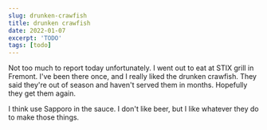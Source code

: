 ```yaml
---
slug: drunken-crawfish
title: drunken crawfish
date: 2022-01-07
excerpt: 'TODO'
tags: [todo]
---
```


Not too much to report today unfortunately. I went out to eat at STIX grill in Fremont. I've been there once, and I really liked the drunken crawfish. They said they're out of season and haven't served them in months. Hopefully they get them again.

I think use Sapporo in the sauce. I don't like beer, but I like whatever they do to make those things.
